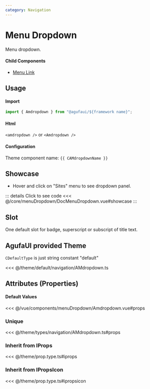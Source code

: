```yaml
---
category: Navigation
---
```


<script setup>
import { CAMdropdownName } from '@agufaui/theme'
</script>

# Menu Dropdown

Menu dropdown.

#### Child Components

- [Menu Link](/core/menuLink/)

## Usage

#### Import

```ts
import { Amdropdown } from "@agufaui/${framework name}";
```

#### Html

`<amdropdown />` or `<Amdropdown />`

#### Configuration

Theme component name: `{{ CAMdropdownName }}`

## Showcase

- Hover and click on "Sites" menu to see dropdown panel.

<DocMenuDropdown />

::: details Click to see code
<<< @/core/menuDropdown/DocMenuDropdown.vue#showcase
:::

## Slot

One default slot for badge, superscript or subscript of title text.

## AgufaUI provided Theme

`CDefaultType` is just string constant "default"

<<< @/theme/default/navigation/AMdropdown.ts

## Attributes (Properties)

#### Default Values

<<< @/vue/components/menuDropdown/Amdropdown.vue#props

### Unique

<<< @/theme/types/navigation/AMdropdown.ts#props

### Inherit from IProps

<<< @/theme/prop.type.ts#iprops

### Inherit from IPropsIcon

<<< @/theme/prop.type.ts#ipropsicon
